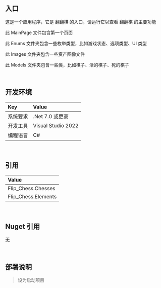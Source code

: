 ## 入口
 
这是一个应用程序，它是 翻翻棋 的入口，请运行它以查看 翻翻棋 的主要功能

此 MainPage 文件包含第一个页面

此 Enums 文件夹包含一些枚举类型，比如游戏状态、选项类型、UI 类型

此 Images 文件夹包含一些资产图像文件

此 Models 文件夹包含一些类，比如棋子、活的棋子、死的棋子


<br/>

## 开发环境

|Key|Value|
|:-|:-|
|系统要求| .Net 7.0 或更高|
|开发工具|Visual Studio 2022|
|编程语言|C#|


<br/>

## 引用

|Value|
|:-|
|Flip_Chess.Chesses|
|Flip_Chess.Elements|


<br/>

## Nuget 引用

无


<br/>

## 部署说明

> 设为启动项目